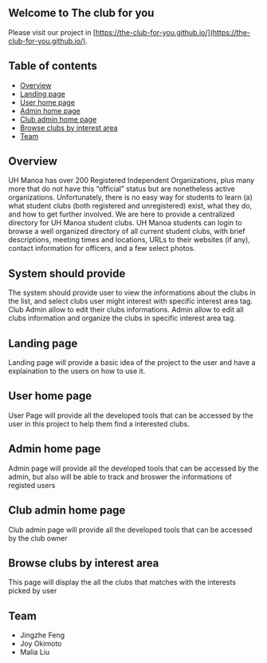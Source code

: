 ## Welcome to The club for you
Please visit our project in [https://the-club-for-you.github.io/](https://the-club-for-you.github.io/).


## Table of contents

* [Overview](#overview)
* [Landing page](#Landing-page)
* [User home page](#User-home-page)
* [Admin home page](#Admin-home-page)
* [Club admin home page](#Club-admin-home-page)
* [Browse clubs by interest area](#Browse-clubs-by-interest-area)
* [Team](#team)

## Overview
UH Manoa has over 200 Registered Independent Organizations, plus many more that do not have this “official” status but are nonetheless active organizations. Unfortunately, there is no easy way for students to learn (a) what student clubs (both registered and unregistered) exist, what they do, and how to get further involved. We are here to provide a centralized directory for UH Manoa student clubs. UH Manoa students can login to browse a well organized directory of all current student clubs, with brief descriptions, meeting times and locations, URLs to their websites (if any), contact information for officers, and a few select photos.


## System should provide
The system should provide user to view the informations about the clubs in the list, and select clubs user might interest with specific interest area tag. Club Admin allow to edit their clubs informations. Admin allow to edit all clubs information and organize the clubs in specific interest area tag.

## Landing page
Landing page will provide a basic idea of the project to the user and have a explaination to the users on how to use it.

## User home page
User Page will provide all the developed tools that can be accessed by the user in this project to help them find a interested clubs.

## Admin home page
Admin page will provide all the developed tools that can be accessed by the admin, but also will be able to track and broswer the informations of registed users

## Club admin home page
Club admin page will provide all the developed tools that can be accessed by the club owner

## Browse clubs by interest area
This page will display the all the clubs that matches with the interests picked by user

## Team
- Jingzhe Feng
- Joy Okimoto
- Malia Liu

